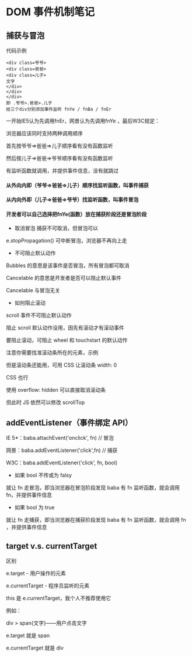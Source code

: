# DOM 事件机制笔记

## 捕获与冒泡

代码示例

    <div class=爷爷>
    <div class=爸爸>
    <div class=儿子>
    文字
    </div>
    </div>
    </div>
    即 .爷爷>.爸爸>.儿子
    给三个div分别添加事件监听 fnYe / fnBa / fnEr

一开始IE5认为先调用fnEr，网景认为先调用fnYe ，最后W3C规定：

浏览器应该同时支持两种调用顺序

首先按爷爷=>爸爸=>儿子顺序看有没有函数监听

然后按儿子=>爸爸=>爷爷顺序看有没有函数监听

有监听函数就调用，并提供事件信息，没有就跳过

#### 从外向内即（爷爷=>爸爸=>儿子）顺序找监听函数，叫事件捕获
#### 从内向外即（儿子=>爸爸=>爷爷）找监听函数，叫事件冒泡
#### 开发者可以自己选择把fnYe(函数）放在捕获阶段还是冒泡阶段

* 取消冒泡
捕获不可取消，但冒泡可以

e.stopPropagation() 可中断冒泡，浏览器不再向上走

* 不可阻止默认动作

Bubbles 的意思是该事件是否冒泡，所有冒泡都可取消

Cancelable 的意思是开发者是否可以阻止默认事件

Cancelable 与冒泡无关

* 如何阻止滚动

scroll 事件不可阻止默认动作

阻止 scroll 默认动作没用，因先有滚动才有滚动事件

要阻止滚动，可阻止 wheel 和 touchstart 的默认动作

注意你需要找准滚动条所在的元素，示例

但是滚动条还能用，可用 CSS 让滚动条 width: 0

CSS 也行

使用 overflow: hidden 可以直接取消滚动条

但此时 JS 依然可以修改 scrollTop

## addEventListener（事件绑定 API）

IE 5*：baba.attachEvent('onclick', fn) // 冒泡

网景：baba.addEventListener('click',fn) // 捕获

W3C：baba.addEventListener('click', fn, bool)

* 如果 bool 不传或为 falsy

就让 fn 走冒泡，即当浏览器在冒泡阶段发现 baba 有 fn 监听函数，就会调用 fn，并提供事件信息

* 如果 bool 为 true

就让 fn 走捕获，即当浏览器在捕获阶段发现 baba 有 fn 监听函数，就会调用 fn ，并提供事件信息

## target v.s. currentTarget

区别

e.target - 用户操作的元素

e.currentTarget - 程序员监听的元素

this 是 e.currentTarget，我个人不推荐使用它

例如：

div > span{文字}——用户点击文字

e.target 就是 span

e.currentTarget 就是 div
